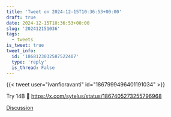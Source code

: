 ```yaml
---
title: 'Tweet on 2024-12-15T10:36:53+00:00'
draft: true
date: 2024-12-15T10:36:53+00:00
slug: '202412151036'
tags:
  - tweets
is_tweet: true
tweet_info:
  id: '1868123032587522407'
  type: 'reply'
  is_thread: False
---
```




{{< tweet user="ivanfioravanti" id="1867999496401191034" >}}

Try 14B 🥰 <https://x.com/sytelus/status/1867405273255796968>

[Discussion](https://x.com/sytelus/status/1868123032587522407)
